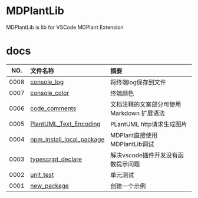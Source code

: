 # MDPlantLib

MDPlantLib is lib for VSCode MDPlant Extension

# docs

NO.  |文件名称|摘要
:---:|:--|:--
0008 | [console_log](docs/0008_console_log.md) | 将终端log保存到文件
0007 | [console_color](docs/0007_console_color.md) | 终端颜色
0006 | [code_comments](docs/0006_code_comments.md) | 文档注释的文案部分可使用 Markdown 扩展语法
0005 | [PlantUML_Text_Encoding](docs/0005_PlantUML_Text_Encoding.md) | PLantUML http请求生成图片
0004 | [npm_install_local_package](docs/0004_npm_install_local_package.md) | MDPlant直接使用MDPlantLib调试
0003 | [typescript_declare](docs/0003_typescript_declare.md) | 解决vscode插件开发没有函数提示问题
0002 | [unit_test](docs/0002_unit_test.md) | 单元测试
0001 | [new_package](docs/0001_new_package.md) | 创建一个示例

